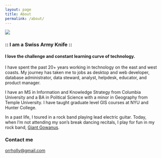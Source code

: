 ```yaml
---
layout: page
title: About
permalink: /about/
---
```


<div>

<img src="https://orrholly.github.io/images/knife.png">

</div>

### :: I am a  Swiss Army Knife :: 
  

#### I love the challenge and constant learning curve of technology.

I have spent the past 20+ years working in technology on the east and west coasts. My journey has taken me to  jobs as desktop and web developer, database administrator, data steward, analyst, helpdesk, educator, and product manager. 

I have an MS in Information and Knowledge Strategy from Columbia University and a BA in Political Science with a minor in Geography from Temple University. I have taught graduate level GIS courses at NYU and Hunter College.

In a past life, I toured in a rock band playing lead electric guitar. Today, when I’m not attending my son’s break dancing recitals, I play for fun in my rock band, [Giant Gowanus](http://giantgowan.us/).

### Contact me

[orrholly@gmail.com](mailto:orrholly@gmail.com)


